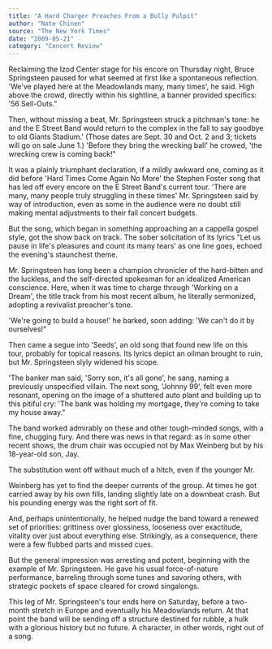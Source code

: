 ```yaml
---
title: "A Hard Charger Preaches From a Bully Pulpit"
author: "Nate Chinen"
source: "The New York Times"
date: "2009-05-21"
category: "Concert Review"
---
```


Reclaiming the Izod Center stage for his encore on Thursday night, Bruce Springsteen paused for what seemed at first like a spontaneous reflection. 'We've played here at the Meadowlands many, many times', he said. High above the crowd, directly within his sightline, a banner provided specifics: '56 Sell-Outs."

Then, without missing a beat, Mr. Springsteen struck a pitchman's tone: he and the E Street Band would return to the complex in the fall to say goodbye to old Giants Stadium.' (Those dates are Sept. 30 and Oct. 2 and 3; tickets will go on sale June 1.) 'Before they bring the wrecking ball' he crowed, 'the wrecking crew is coming back!"

It was a plainly triumphant declaration, if a mildly awkward one, coming as it did before 'Hard Times Come Again No More' the Stephen Foster song that has led off every encore on the E Street Band's current tour. 'There are many, many people truly struggling in these times' Mr. Springsteen said by way of introduction, even as some in the audience were no doubt still making mental adjustments to their fall concert budgets.

But the song, which began in something approaching an a cappella gospel style, got the show back on track. The sober solicitation of its lyrics "Let us pause in life's pleasures and count its many tears' as one line goes, echoed the evening's staunchest theme.

Mr. Springsteen has long been a champion chronicler of the hard-bitten and the luckless, and the self-directed spokesman for an idealized American conscience. Here, when it was time to charge through 'Working on a Dream', the title track from his most recent album, he literally sermonized, adopting a revivalist preacher's tone.

'We're going to build a house!' he barked, soon adding: 'We can't do it by ourselves!"

Then came a segue into 'Seeds', an old song that found new life on this tour, probably for topical reasons. Its lyrics depict an oilman brought to ruin, but Mr. Springsteen slyly widened his scope.

'The banker man said, 'Sorry son, it's all gone', he sang, naming a previously unspecified villain. The next song, 'Johnny 99', felt even more resonant, opening on the image of a shuttered auto plant and building up to this pitiful cry: 'The bank was holding my mortgage, they're coming to take my house away."

The band worked admirably on these and other tough-minded songs, with a fine, chugging fury. And there was news in that regard: as in some other recent shows, the drum chair was occupied not by Max Weinberg but by his 18-year-old son, Jay.

The substitution went off without much of a hitch, even if the younger Mr.

Weinberg has yet to find the deeper currents of the group. At times he got carried away by his own fills, landing slightly late on a downbeat crash. But his pounding energy was the right sort of fit.

And, perhaps unintentionally, he helped nudge the band toward a renewed set of priorities: grittiness over glossiness, looseness over exactitude, vitality over just about everything else. Strikingly, as a consequence, there were a few flubbed parts and missed cues.

But the general impression was arresting and potent, beginning with the example of Mr. Springsteen. He gave his usual force-of-nature performance, barreling through some tunes and savoring others, with strategic pockets of space cleared for crowd singalongs.

This leg of Mr. Springsteen's tour ends here on Saturday, before a two-month stretch in Europe and eventually his Meadowlands return. At that point the band will be sending off a structure destined for rubble, a hulk with a glorious history but no future. A character, in other words, right out of a song.